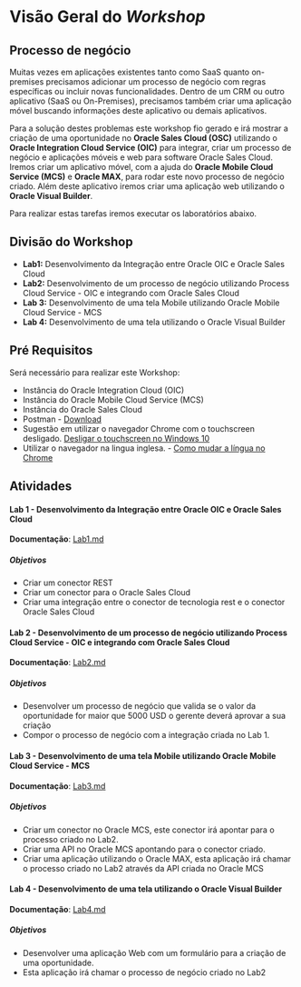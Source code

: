 # Visão Geral do *Workshop*
## Processo de negócio
Muitas vezes em aplicações existentes tanto como SaaS quanto on-premises precisamos adicionar um processo de negócio com regras específicas ou incluir novas funcionalidades. Dentro de um CRM ou outro aplicativo (SaaS ou On-Premises), precisamos também criar uma aplicação móvel buscando informações deste aplicativo ou demais aplicativos.

Para a solução destes problemas este workshop fio gerado e irá mostrar a criação de uma oportunidade no **Oracle Sales Cloud (OSC)** utilizando o **Oracle Integration Cloud Service (OIC)** para integrar, criar um processo de negócio e aplicações móveis e web para software Oracle Sales Cloud.
Iremos criar um aplicativo móvel, com a ajuda do **Oracle Mobile Cloud Service (MCS)** e **Oracle MAX**, para rodar este novo processo de negócio criado. 
Além deste aplicativo iremos criar uma aplicação web utilizando o **Oracle Visual Builder**. 

Para realizar estas tarefas iremos executar os laboratórios abaixo.


## Divisão do Workshop
- **Lab1:** Desenvolvimento da Integração entre Oracle OIC e Oracle Sales Cloud
- **Lab2:** Desenvolvimento de um processo de negócio utilizando Process Cloud Service - OIC e integrando com Oracle Sales Cloud
- **Lab 3:** Desenvolvimento de uma tela Mobile utilizando Oracle Mobile Cloud Service - MCS
- **Lab 4:** Desenvolvimento de uma tela utilizando o Oracle Visual Builder

## Pré Requisitos
Será necessário para realizar este Workshop:
- Instância do Oracle Integration Cloud (OIC)
- Instância do Oracle Mobile Cloud Service (MCS)
- Instância do Oracle Sales Cloud
- Postman - [Download](https://www.getpostman.com/ "Download")
- Sugestão em utilizar o navegador Chrome com o touchscreen desligado.  [Desligar o touchscreen no Windows 10](https://support.microsoft.com/en-us/help/4028019/windows-enable-and-disable-your-touchscreen-in-windows-10 "Desligar o touchscreen no Windows 10")
- Utilizar o navegador na lingua inglesa. - [Como mudar a língua no Chrome](https://support.google.com/chrome/answer/173424?co=GENIE.Platform%3DDesktop&hl=en "Como mudar a língua no Chrome")

## Atividades

#### Lab 1 - Desenvolvimento da Integração entre Oracle OIC e Oracle Sales Cloud
**Documentação**: [Lab1.md](https://github.com/matheus-neia/Oracle/blob/master/paas4saas/lab1.md)
##### Objetivos
- Criar um conector REST
- Criar um conector para o Oracle Sales Cloud
- Criar uma integração entre o conector de tecnologia rest e o conector Oracle Sales Cloud

#### Lab 2 - Desenvolvimento de um processo de negócio utilizando Process Cloud Service - OIC e integrando com Oracle Sales Cloud
**Documentação**: [Lab2.md](https://github.com/matheus-neia/Oracle/blob/master/paas4saas/lab2.md)
##### Objetivos
- Desenvolver um processo de negócio que valida se o valor da oportunidade for maior que 5000 USD o gerente deverá aprovar a sua criação 
- Compor o processo de negócio com a integração criada no Lab 1.

#### Lab 3 - Desenvolvimento de uma tela Mobile utilizando Oracle Mobile Cloud Service - MCS
**Documentação**: [Lab3.md](https://github.com/matheus-neia/Oracle/blob/master/paas4saas/lab3.md)
##### Objetivos
- Criar um conector no Oracle MCS, este conector irá apontar para o processo criado no Lab2. 
- Criar uma API no Oracle MCS apontando para o conector criado.
- Criar uma aplicação utilizando o Oracle MAX, esta aplicação irá chamar o processo criado no Lab2 através da API criada no Oracle MCS

#### Lab 4 - Desenvolvimento de uma tela utilizando o Oracle Visual Builder
**Documentação**: [Lab4.md](https://github.com/matheus-neia/Oracle/blob/master/paas4saas/lab4.md)
##### Objetivos
- Desenvolver uma aplicação Web com um formulário para a criação de uma oportunidade. 
- Esta aplicação irá chamar o processo de negócio criado no Lab2